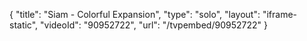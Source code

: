 {
    "title": "Siam - Colorful Expansion",
    "type": "solo",
    "layout": "iframe-static",
    "videoId": "90952722",
    "url": "\/tvpembed\/90952722"
}